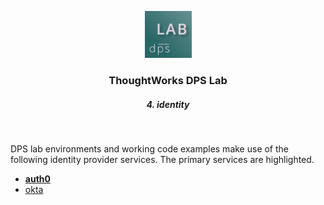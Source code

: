 <div align="center">
	<p>
		<img alt="CircleCI Logo" src="https://github.com/ThoughtWorks-DPS/lab-documentation/blob/master/doc/img/dps-lab.png?sanitize=true" width="75" />
	</p>
  <h3>ThoughtWorks DPS Lab</h3>
  <h5>4. identity</h5>
</div>
<br />

DPS lab environments and working code examples make use of the following identity provider services. The primary services are highlighted.

- [**auth0**](https:/auth0.com)
- [okta](https://okta.com)

